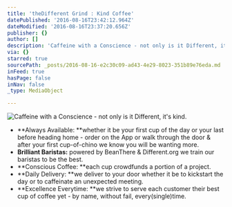 ```yaml
---
title: 'theDifferent Grind : Kind Coffee'
datePublished: '2016-08-16T23:42:12.964Z'
dateModified: '2016-08-16T23:37:20.656Z'
publisher: {}
author: []
description: 'Caffeine with a Conscience - not only is it Different, it''s kind.'
via: {}
starred: true
sourcePath: _posts/2016-08-16-e2c30c09-ad43-4e29-8023-351b89e76eda.md
inFeed: true
hasPage: false
inNav: false
_type: MediaObject

---
```

![Caffeine with a Conscience - not only is it Different, it's kind.](https://the-grid-user-content.s3-us-west-2.amazonaws.com/374a8766-c374-403d-9b1e-fc49e4b462fb.jpg)

* **Always Available: **whether it be your first cup of the day or your last before heading home - order on the App or walk through the door & after your first cup-of-chino we know you will be wanting more.
* **Brilliant Baristas:** powered by BeanThere & Different.org we train our baristas to be the best.
* **Conscious Coffee: **each cup crowdfunds a portion of a project.
* **Daily Delivery: **we deliver to your door whether it be to kickstart the day or to caffeinate an unexpected meeting.
* **Excellence Everytime: **we strive to serve each customer their best cup of coffee yet - by name, without fail, every(single)time.